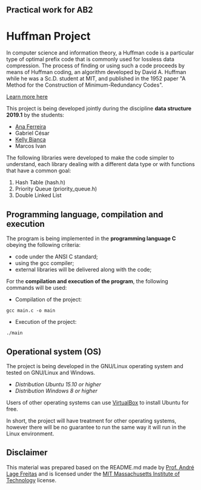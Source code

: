 ## Practical work for AB2
# Huffman Project

In computer science and information theory, a Huffman code is a particular type of optimal prefix code that is commonly used for lossless data compression. The process of finding or using such a code proceeds by means of Huffman coding, an algorithm developed by David A. Huffman while he was a Sc.D. student at MIT, and published in the 1952 paper "A Method for the Construction of Minimum-Redundancy Codes".

[Learn more here](https://en.wikipedia.org/wiki/Huffman_coding)

This project is being developed jointly during the discipline **data structure 2019.1** by the students:
* [Ana Ferreira](https://github.com/AnaFerreira015)
* Gabriel César
* [Kelly Bianca](https://github.com/kellybianca)
* Marcos Ivan

The following libraries were developed to make the code simpler to understand, each library dealing with a different data type or with functions that have a common goal:
1. Hash Table (hash.h)
2. Priority Queue (priority_queue.h)
3. Double Linked List

## Programming language, compilation and execution

The program is being implemented in the **programming language C** obeying the following criteria:

* code under the ANSI C standard;
* using the gcc compiler;
* external libraries will be delivered along with the code;

For the **compilation and execution of the program**, the following commands will be used:

* Compilation of the project:

```
gcc main.c -o main 
```

* Execution of the project:

```
./main
```

## Operational system (OS)

The project is being developed in the GNU/Linux operating system and tested on GNU/Linux and Windows.

- _Distribution Ubuntu 15.10 or higher_
- _Distribution Windows 8 or higher_

Users of other operating systems can use [VirtualBox](https://www.virtualbox.org/wiki/Downloads) to install Ubuntu for free.

In short, the project will have treatment for other operating systems, however there will be no guarantee to run the same way it will run in the Linux environment.

## Disclaimer

This material was prepared based on the README.md made by [Prof. André Lage Freitas](https://github.com/proflage/teaching) and is licensed under the [MIT Massachusetts Institute of Technology](https://opensource.org/licenses/MIT) license.
